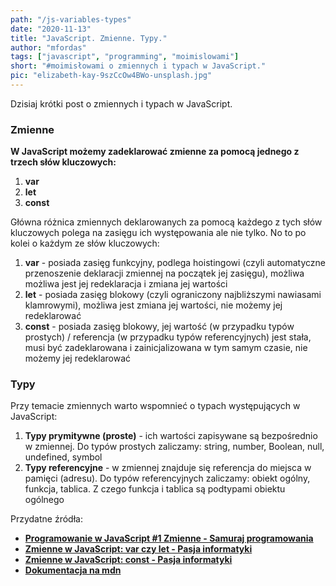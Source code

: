 ```yaml
--- 
path: "/js-variables-types"
date: "2020-11-13"
title: "JavaScript. Zmienne. Typy."
author: "mfordas"
tags: ["javascript", "programming", "moimislowami"]
short: "#moimisłowami o zmiennych i typach w JavaScript."
pic: "elizabeth-kay-9szCcOw4BWo-unsplash.jpg"
---
```


  <div>
                            <p>Dzisiaj krótki post o zmiennych i typach w JavaScript.</p>
                            <h3>Zmienne</h3>
                                <p>
                                    <p><b>W JavaScript możemy zadeklarować zmienne za pomocą jednego z trzech słów kluczowych:</b></p>
                                    <ol>
                                        <li><b>var</b></li>
                                        <li><b>let</b></li>
                                        <li><b>const</b></li>
                                    </ol>
                                </p>
                                <p>Główna różnica zmiennych deklarowanych za pomocą każdego z tych słów kluczowych polega na zasięgu ich występowania ale nie tylko. No to po kolei o każdym ze słów kluczowych:
                                 <ol>
                                        <li><b>var</b> - posiada zasięg funkcyjny, podlega hoistingowi (czyli automatyczne przenoszenie deklaracji zmiennej na początek jej zasięgu), możliwa  możliwa jest jej redeklaracja i zmiana jej wartości</li>
                                        <li><b>let</b> - posiada zasięg blokowy (czyli ograniczony najbliższymi nawiasami klamrowymi), możliwa jest zmiana jej wartości, nie możemy jej redeklarować</li>
                                        <li><b>const</b> - posiada zasięg blokowy, jej wartość (w przypadku typów prostych) / referencja (w przypadku typów referencyjnych) jest stała, musi być zadeklarowana i zainicjalizowana w tym samym czasie, nie możemy jej redeklarować</li>
                                    </ol>
                                <h3>Typy</h3>
                                <p>Przy temacie zmiennych warto wspomnieć o typach występujących w JavaScript:</p>
                                 <ol>
                                  <li><b>Typy prymitywne (proste)</b> - ich wartości zapisywane są bezpośrednio w zmiennej. Do typów prostych zaliczamy: string, number, Boolean, null, undefined, symbol</li>
                                  <li><b>Typy referencyjne</b> - w zmiennej znajduje się referencja do miejsca w pamięci (adresu). Do typów referencyjnych zaliczamy: obiekt ogólny, funkcja, tablica. Z czego funkcja i tablica są podtypami obiektu ogólnego</li>
                                 </ol>
                                <p>
                                     Przydatne źródła:
                                    <ul>
                                        <li><a
                                        href="https://www.youtube.com/watch?v=JFDScHg6Dws"
                                        target="_blank"><b>Programowanie w JavaScript #1 Zmienne - Samuraj programowania</b></a></li>
                                        <li><a
                                        href="https://www.youtube.com/watch?v=5RE_3KvobVs"
                                        target="_blank"><b>Zmienne w JavaScript: var czy let - Pasja informatyki</b></a></li>
                                        <li><a
                                        href="https://www.youtube.com/watch?v=DyAIYDgkZ8o"
                                        target="_blank"><b>Zmienne w JavaScript: const - Pasja informatyki</b></a></li>
                                        <li><a
                                        href="https://developer.mozilla.org/pl/docs/Learn/JavaScript/Pierwsze_kroki/Zmienne"
                                        target="_blank"><b>Dokumentacja na mdn</b></a></li>
                                    </ul>
                                </p>
                        </div>